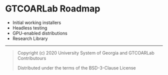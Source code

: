 # GTCOARLab Roadmap

- Initial working installers
- Headless testing
- GPU-enabled distributions
- Research Library

---

> Copyright (c) 2020 University System of Georgia and GTCOARLab Contributours
>
> Distributed under the terms of the BSD-3-Clause License
